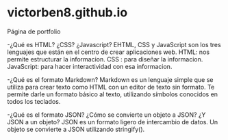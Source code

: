 # victorben8.github.io
Página de portfolio

-¿Qué es HTML? ¿CSS? ¿Javascript?
EHTML, CSS y JavaScript son los tres lenguajes que están en el centro de crear aplicaciones web.
HTML: nos permite estructurar la informacion.
CSS : para diseñar la informacion.
JavaScript: para hacer interactividad con esa informacion.

-¿Qué es el formato Markdown?
Markdown es un lenguaje simple que se utiliza para crear texto como HTML con un editor de texto sin formato.
Te permite darle un formato básico al texto, utilizando símbolos conocidos en todos los teclados.

-¿Qué es el formato JSON? ¿Cómo se convierte un objeto a JSON? ¿Y JSON a un objeto?
JSON es un formato ligero de intercambio de datos.
Un objeto se convierte a JSON utilizando stringify().
